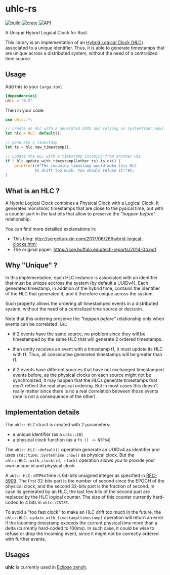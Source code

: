 # uhlc-rs

[![build](https://github.com/atolab/uhlc-rs/workflows/build/badge.svg)](https://github.com/atolab/uhlc-rs/actions?query=workflow%3Abuild)
[![crate](https://img.shields.io/crates/v/uhlc.svg)](https://crates.io/crates/uhlc)
[![API](https://img.shields.io/badge/api-master-yellow.svg)](https://atolab.github.io/uhlc-rs)

A Unique Hybrid Logical Clock for Rust.

This library is an implementation of an [Hybrid Logical Clock (HLC)](https://cse.buffalo.edu/tech-reports/2014-04.pdf) associated to a unique identifier. Thus, it is able to generate timestamps that are unique across a distributed system, without the need of a centralized time source.

## Usage
Add this to your `Cargo.toml`:

```toml
[dependencies]
uhlc = "0.2"
```

Then in your code:
```rust
use uhlc::*;

// create an HLC with a generated UUID and relying on SystemTime::now()
let hlc = HLC::default();

// generate a timestamp
let ts = hlc.new_timestamp();

// update the HLC with a timestamp incoming from another HLC
if ! hlc.update_with_timestamp(&other_ts).is_ok() {
    println!(r#"The incoming timestamp would make this HLC
             to drift too much. You should refuse it!"#);
}
```

## What is an HLC ?
A Hybrid Logical Clock combines a Physical Clock with a Logical Clock.
It generates monotonic timestamps that are close to the pysical time, but with a
counter part in the last bits that allow to preserve the _"happen before"_ relationship.

You can find more detailled explanations in:
 - This blog: http://sergeiturukin.com/2017/06/26/hybrid-logical-clocks.html
 - The original paper: https://cse.buffalo.edu/tech-reports/2014-04.pdf

## Why "Unique" ?
In this implementation, each HLC instance is associated with an identifier that must be
unique accross the system (by default a UUIDv4). Each generated timestamp, in addition
of the hybrid time, contains the identifier of the HLC that generated it, and it
therefore unique across the system.

Such property allows the ordering all timestamped events in a distributed system, without
the need of a centralized time source or decision.

Note that this ordering preserve the _"happen before"_ relationship only when events can
be correlated. I.e.:

 * if 2 events have the same source, no problem since they will be timestamped by the
   same HLC that will generate 2 ordered timestamps.

 * if an entity receives an event with a timestamp t1, it must update its HLC with t1.
   Thus, all consecutive generated timestamps will be greater than t1.

 * if 2 events have different sources that have not exchanged timestamped events before,
   as the physical clocks on each source might not be synchronized, it may happen that
   the HLCs generate timestamps that don't reflect the real physical ordering.
   But in most cases this doesn't really matter since there is no a real correlation
   between those events (one is not a consequence of the other).

## Implementation details
The `uhlc::HLC` struct is created with 2 parameters:
 * a unique identifier (as a `uhlc::ID`)
 * a physical clock function (as a `fn () -> NTP64`)

The `uhlc::HLC::default()` operation generate an UUIDv4 as identifier and uses
`std::time::SystemTime::now()` as physical clock.
But the `uhlc::HLC::with_clock(id, clock)` operation allows you to provide your
own unique id and physical clock.

A `uhlc::HLC::NTP64` time is 64-bits unsigned integer as specified in
[RFC-5909](https://tools.ietf.org/html/rfc5905#section-6).
The first 32-bits part is the number of second since the EPOCH of the physical clock,
and the second 32-bits part is the fraction of second.
In case its generated by an HLC, the last few bits of the second part are replaced
by the HLC logical counter. The size of this counter currently hard-coded to 4 bits
in `uhlc::CSIZE`.

To avoid a "too fast clock" to make an HLC drift too much in the future, the
`uhlc::HLC::update_with_timestamp(timestamp)` operation will return an error if the
incoming timestamp exceeds the current physical time more than a delta (currently
hard-coded to 100ms). In such case, it could be wise to refuse or drop the incoming
event, since it might not be correctly ordered with further events.

## Usages
**uhlc** is currently used in [Eclipse zenoh](https://github.com/eclipse-zenoh/zenoh).
